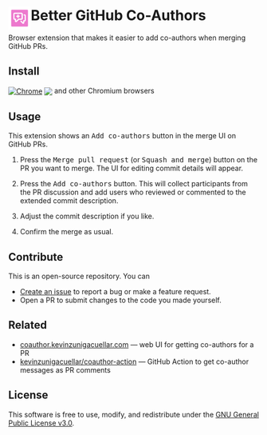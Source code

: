 # <img src="resources/store-icon.svg" alt="" align="left" width="45"> Better GitHub Co-Authors

Browser extension that makes it easier to add co-authors when merging GitHub PRs.

## Install

[link-chrome]: https://chrome.google.com/webstore/detail/better-github-co-authors/nkemoipciaomkemfjbhfbcokpacdofnb 'Version published on Chrome Web Store'
<!-- [link-firefox]: https://addons.mozilla.org/firefox/addon/better-github-co-authors/ 'Version published on Mozilla Add-ons' -->

[<img src="https://raw.githubusercontent.com/alrra/browser-logos/90fdf03c/src/chrome/chrome.svg" width="48" alt="Chrome" valign="middle">][link-chrome] [<img valign="middle" src="https://img.shields.io/chrome-web-store/v/nkemoipciaomkemfjbhfbcokpacdofnb.svg?label=%20">][link-chrome] and other Chromium browsers

<!-- [<img src="https://raw.githubusercontent.com/alrra/browser-logos/90fdf03c/src/firefox/firefox.svg" width="48" alt="Firefox" valign="middle">][link-firefox] [<img valign="middle" src="https://img.shields.io/amo/v/better-github-co-authors?label=%20">][link-firefox] -->

## Usage

This extension shows an <kbd>Add co-authors</kbd> button in the merge UI on GitHub PRs.

1. Press the <kbd>Merge pull request</kbd> (or <kbd>Squash and merge</kbd>) button on the PR you want to merge. The UI for editing commit details will appear.

2. Press the <kbd>Add co-authors</kbd> button. This will collect participants from the PR discussion and add users who reviewed or commented to the extended commit description.

3. Adjust the commit description if you like.

4. Confirm the merge as usual.

## Contribute

This is an open-source repository. You can

- [Create an issue](https://github.com/delucis/github-to-linear/issues/new/choose) to report a bug or make a feature request.
- Open a PR to submit changes to the code you made yourself.

## Related

- [coauthor.kevinzunigacuellar.com](https://coauthor.kevinzunigacuellar.com/) — web UI for getting co-authors for a PR
- [kevinzunigacuellar/coauthor-action](https://github.com/kevinzunigacuellar/coauthor-action) — GitHub Action to get co-author messages as PR comments

## License

This software is free to use, modify, and redistribute under the [GNU General Public License v3.0](/LICENSE).
